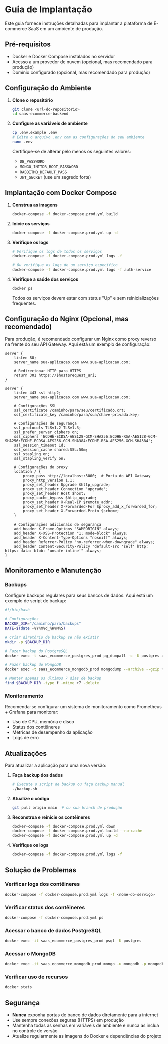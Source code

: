 # Guia de Implantação

Este guia fornece instruções detalhadas para implantar a plataforma de E-commerce SaaS em um ambiente de produção.

## Pré-requisitos

- Docker e Docker Compose instalados no servidor
- Acesso a um provedor de nuvem (opcional, mas recomendado para produção)
- Domínio configurado (opcional, mas recomendado para produção)

## Configuração do Ambiente

1. **Clone o repositório**
   ```bash
   git clone <url-do-repositorio>
   cd saas-ecommerce-backend
   ```

2. **Configure as variáveis de ambiente**
   ```bash
   cp .env.example .env
   # Edite o arquivo .env com as configurações do seu ambiente
   nano .env
   ```

   Certifique-se de alterar pelo menos os seguintes valores:
   - `DB_PASSWORD`
   - `MONGO_INITDB_ROOT_PASSWORD`
   - `RABBITMQ_DEFAULT_PASS`
   - `JWT_SECRET` (use um segredo forte)

## Implantação com Docker Compose

1. **Construa as imagens**
   ```bash
   docker-compose -f docker-compose.prod.yml build
   ```

2. **Inicie os serviços**
   ```bash
   docker-compose -f docker-compose.prod.yml up -d
   ```

3. **Verifique os logs**
   ```bash
   # Verifique os logs de todos os serviços
   docker-compose -f docker-compose.prod.yml logs -f

   # Ou verifique os logs de um serviço específico
   docker-compose -f docker-compose.prod.yml logs -f auth-service
   ```

4. **Verifique a saúde dos serviços**
   ```bash
   docker ps
   ```

   Todos os serviços devem estar com status "Up" e sem reinicializações frequentes.

## Configuração do Nginx (Opcional, mas recomendado)

Para produção, é recomendado configurar um Nginx como proxy reverso na frente do seu API Gateway. Aqui está um exemplo de configuração:

```nginx
server {
    listen 80;
    server_name sua-aplicacao.com www.sua-aplicacao.com;

    # Redirecionar HTTP para HTTPS
    return 301 https://$host$request_uri;
}

server {
    listen 443 ssl http2;
    server_name sua-aplicacao.com www.sua-aplicacao.com;

    # Configurações SSL
    ssl_certificate /caminho/para/seu/certificado.crt;
    ssl_certificate_key /caminho/para/sua/chave-privada.key;
    
    # Configurações de segurança
    ssl_protocols TLSv1.2 TLSv1.3;
    ssl_prefer_server_ciphers on;
    ssl_ciphers 'ECDHE-ECDSA-AES128-GCM-SHA256:ECDHE-RSA-AES128-GCM-SHA256:ECDHE-ECDSA-AES256-GCM-SHA384:ECDHE-RSA-AES256-GCM-SHA384';
    ssl_session_timeout 1d;
    ssl_session_cache shared:SSL:50m;
    ssl_stapling on;
    ssl_stapling_verify on;

    # Configurações do proxy
    location / {
        proxy_pass http://localhost:3000;  # Porta do API Gateway
        proxy_http_version 1.1;
        proxy_set_header Upgrade $http_upgrade;
        proxy_set_header Connection 'upgrade';
        proxy_set_header Host $host;
        proxy_cache_bypass $http_upgrade;
        proxy_set_header X-Real-IP $remote_addr;
        proxy_set_header X-Forwarded-For $proxy_add_x_forwarded_for;
        proxy_set_header X-Forwarded-Proto $scheme;
    }

    # Configurações adicionais de segurança
    add_header X-Frame-Options "SAMEORIGIN" always;
    add_header X-XSS-Protection "1; mode=block" always;
    add_header X-Content-Type-Options "nosniff" always;
    add_header Referrer-Policy "no-referrer-when-downgrade" always;
    add_header Content-Security-Policy "default-src 'self' http: https: data: blob: 'unsafe-inline'" always;
}
```

## Monitoramento e Manutenção

### Backups

Configure backups regulares para seus bancos de dados. Aqui está um exemplo de script de backup:

```bash
#!/bin/bash

# Configurações
BACKUP_DIR="/caminho/para/backups"
DATE=$(date +%Y%m%d_%H%M%S)

# Criar diretório de backup se não existir
mkdir -p $BACKUP_DIR

# Fazer backup do PostgreSQL
docker exec -t saas_ecommerce_postgres_prod pg_dumpall -c -U postgres > $BACKUP_DIR/postgres_backup_$DATE.sql

# Fazer backup do MongoDB
docker exec -t saas_ecommerce_mongodb_prod mongodump --archive --gzip > $BACKUP_DIR/mongodb_backup_$DATE.gz

# Manter apenas os últimos 7 dias de backup
find $BACKUP_DIR -type f -mtime +7 -delete
```

### Monitoramento

Recomenda-se configurar um sistema de monitoramento como Prometheus + Grafana para monitorar:
- Uso de CPU, memória e disco
- Status dos contêineres
- Métricas de desempenho da aplicação
- Logs de erro

## Atualizações

Para atualizar a aplicação para uma nova versão:

1. **Faça backup dos dados**
   ```bash
   # Execute o script de backup ou faça backup manual
   ./backup.sh
   ```

2. **Atualize o código**
   ```bash
   git pull origin main  # ou sua branch de produção
   ```

3. **Reconstrua e reinicie os contêineres**
   ```bash
   docker-compose -f docker-compose.prod.yml down
   docker-compose -f docker-compose.prod.yml build --no-cache
   docker-compose -f docker-compose.prod.yml up -d
   ```

4. **Verifique os logs**
   ```bash
   docker-compose -f docker-compose.prod.yml logs -f
   ```

## Solução de Problemas

### Verificar logs dos contêineres
```bash
docker-compose -f docker-compose.prod.yml logs -f <nome-do-serviço>
```

### Verificar status dos contêineres
```bash
docker-compose -f docker-compose.prod.yml ps
```

### Acessar o banco de dados PostgreSQL
```bash
docker exec -it saas_ecommerce_postgres_prod psql -U postgres
```

### Acessar o MongoDB
```bash
docker exec -it saas_ecommerce_mongodb_prod mongo -u mongodb -p mongodb
```

### Verificar uso de recursos
```bash
docker stats
```

## Segurança

- **Nunca** exponha portas de banco de dados diretamente para a internet
- Use sempre conexões seguras (HTTPS) em produção
- Mantenha todas as senhas em variáveis de ambiente e nunca as inclua no controle de versão
- Atualize regularmente as imagens do Docker e dependências do projeto
